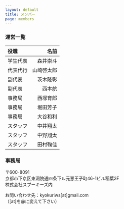```yaml
---
layout: default
title: メンバー
page: members
---
```


### 運営一覧

|役職|名前|
|:-|-:|
|学生代表|森井崇斗|
|代表代行|山崎啓太郎|
|副代表|茨木隆彰|
|副代表|西本航|
|事務局|西塚育郎|
|事務局|堀田芳子|
|事務局|大谷和利|
|スタッフ|中井翔太|
|スタッフ|中野翔太|
|スタッフ|田村鞠佳|

### 事務局

〒600-8091  
京都市下京区東洞院通四条下ル元悪王子町46-1ビル稲葉2F  
株式会社スプーキーズ内  

お問い合わせ先：kyokuriws\[at\]gmail.com  
（[at]を@に変えて下さい）
